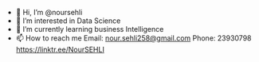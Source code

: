 - 👋 Hi, I’m @noursehli
- 👀 I’m interested in Data Science
- 🌱 I’m currently learning business Intelligence
- 📫 How to reach me Email: nour.sehli258@gmail.com Phone: 23930798
     https://linktr.ee/NourSEHLI

